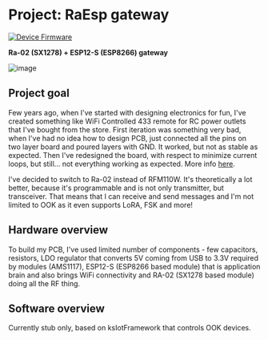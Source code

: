 # Project: RaEsp gateway
[![Device Firmware](https://github.com/cziter15/raesp_gateway/actions/workflows/main.yml/badge.svg)](https://github.com/cziter15/raesp_gateway/actions/workflows/main.yml)

**Ra-02 (SX1278) + ESP12-S (ESP8266) gateway**

![image](https://user-images.githubusercontent.com/5003708/173669777-388dff07-4e13-40c4-8ef1-e9e413eb32a5.png)

## Project goal
Few years ago, when I've started with designing electronics for fun, I've created something like WiFi Controlled 433 remote for RC power outlets that I've bought from the store. First iteration was something very bad, when I've had no idea how to design PCB, just connected all the pins on two layer board and poured layers with GND. It worked, but not as stable as expected. Then I've redesigned the board, with respect to minimize current loops, but still... not everything working as expected. More info  [here](https://hackaday.io/project/163833-wifi-to-433-mhz-bridge).

I've decided to switch to Ra-02 instead of RFM110W. It's theoretically a lot better, because it's programmable and is not only transmitter, but transceiver. That means that I can receive and send messages and I'm not limited to OOK as it even supports LoRA, FSK and more!

## Hardware overview
To build my PCB, I've used limited number of components - few capacitors, resistors, LDO regulator that converts 5V coming from USB to 3.3V required by modules (AMS1117), ESP12-S (ESP8266 based module) that is application brain and also brings WiFi connectivity and RA-02 (SX1278 based module) doing all the RF thing.

## Software overview
Currently stub only, based on ksIotFramework that controls OOK devices.
